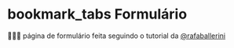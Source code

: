 # bookmark_tabs Formulário

🕵🏻‍♀️ página de formulário feita seguindo o tutorial da [@rafaballerini](https://github.com/rafaballerini)
